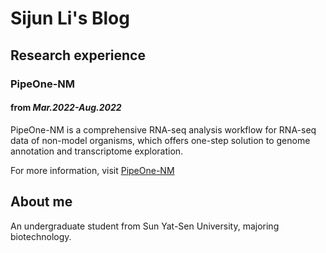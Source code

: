 # Sijun Li's Blog

## Research experience
### PipeOne-NM
#### from *Mar.2022-Aug.2022*
PipeOne-NM is a comprehensive RNA-seq analysis workflow for RNA-seq data of non-model organisms, which offers one-step solution to genome annotation and transcriptome exploration. 

For more information, visit 
[PipeOne-NM](https://github.com/Lisijun-m/pipeone-nm)

## About me
An undergraduate student from Sun Yat-Sen University, majoring biotechnology.
